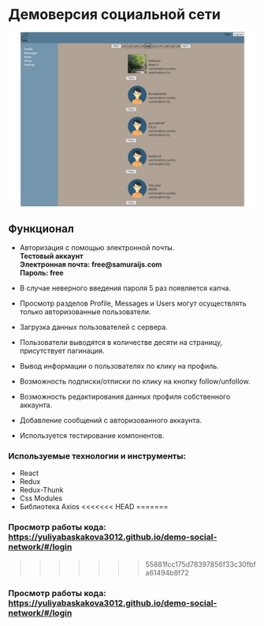 # Демоверсия социальной сети

<img src='./src/assets/images/social-network.jpg' alt='social-network'>

## Функционал

+ Авторизация с помощью электронной почты.  
__Тестовый аккаунт__  
__Электронная почта: free@samuraijs.com__  
__Пароль: free__                                                           

+ В случае неверного введения пароля 5 раз появляется капча.

+ Просмотр разделов Profile, Messages и Users могут осуществлять только авторизованные пользователи.

+ Загрузка данных пользователей с сервера.

+ Пользователи выводятся в количестве десяти на страницу, присутствует пагинация. 

+ Вывод информации о пользователях по клику на профиль.

+ Возможность подписки/отписки по клику на кнопку follow/unfollow.

+ Возможность редактирования данных профиля собственного аккаунта.

+ Добавление сообщений с авторизованного аккаунта.

+ Используется тестирование компонентов.

### Используемые технологии и инструменты: 
* React
* Redux
* Redux-Thunk
* Css Modules
* Библиотека Axios
<<<<<<< HEAD
=======

### Просмотр работы кода: https://yuliyabaskakova3012.github.io/demo-social-network/#/login


>>>>>>> 55881fcc175d78397856f33c30fbfa61494b8f72

### Просмотр работы кода: https://yuliyabaskakova3012.github.io/demo-social-network/#/login
